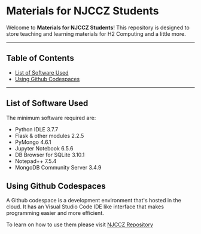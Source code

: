 # Materials for NJCCZ Students

Welcome to **Materials for NJCCZ Students**! This repository is designed to store teaching and learning materials for H2 Computing and a little more. 

---

## Table of Contents

- [List of Software Used](#list-of-software-used)
- [Using Github Codespaces](#using-github-codespaces)

---

## List of Software Used
The minimum software required are:
- Python IDLE 3.7.7
- Flask & other modules 2.2.5
- PyMongo 4.6.1
- Jupyter Notebook 6.5.6
- DB Browser for SQLite 3.10.1
- Notepad++ 7.5.4
- MongoDB Community Server 3.4.9

## Using Github Codespaces 
A Github codespace is a development environment that's hosted in the cloud. It has an Visual Studio Code IDE like interface that makes programming easier and more efficient. 

To learn on how to use them please visit [NJCCZ Repository](https://github.com/beertino/NJCCZ)